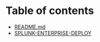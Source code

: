 # Table of contents

* [README.md](README.md)
* [SPLUNK-ENTERPRISE-DEPLOY](splunk-enterprise-deploy.md)
